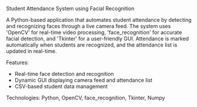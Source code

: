 Student Attendance System using Facial Recognition

A Python-based application that automates student attendance by detecting and recognizing faces through a live camera feed. The system uses 'OpenCV' for real-time video processing, 'face_recognition' for accurate facial detection, and 'Tkinter' for a user-friendly GUI. Attendance is marked automatically when students are recognized, and the attendance list is updated in real-time.

Features:
- Real-time face detection and recognition
- Dynamic GUI displaying camera feed and attendance list
- CSV-based student data management

Technologies: Python, OpenCV, face_recognition, Tkinter, Numpy
